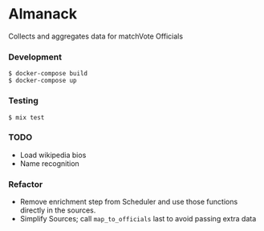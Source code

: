 # Almanack

Collects and aggregates data for matchVote Officials

### Development

    $ docker-compose build
    $ docker-compose up

### Testing

    $ mix test

### TODO

- Load wikipedia bios
- Name recognition

### Refactor
- Remove enrichment step from Scheduler and use those functions directly in the sources.
- Simplify Sources; call `map_to_officials` last to avoid passing extra data